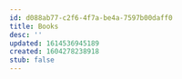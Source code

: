 ```yaml
---
id: d088ab77-c2f6-4f7a-be4a-7597b00daff0
title: Books
desc: ''
updated: 1614536945189
created: 1604278238918
stub: false
---
```



